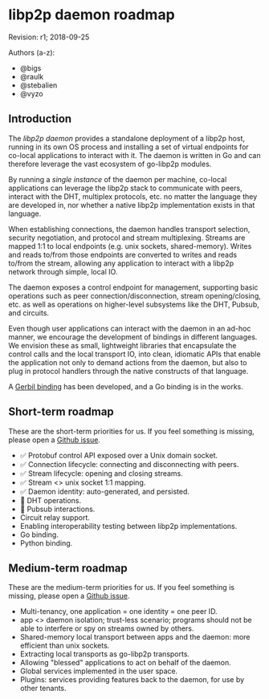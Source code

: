 # libp2p daemon roadmap

Revision: r1; 2018-09-25

Authors (a-z):
  - @bigs
  - @raulk
  - @stebalien
  - @vyzo

## Introduction

The *libp2p daemon* provides a standalone deployment of a libp2p host, running
in its own OS process and installing a set of virtual endpoints for co-local
applications to interact with it. The daemon is written in Go and can therefore
leverage the vast ecosystem of go-libp2p modules.

By running a *single instance* of the daemon per machine, co-local applications
can leverage the libp2p stack to communicate with peers, interact with the DHT,
multiplex protocols, etc. no matter the language they are developed in, nor
whether a native libp2p implementation exists in that language.

When establishing connections, the daemon handles transport selection, security
negotiation, and protocol and stream multiplexing. Streams are mapped 1:1 to
local endpoints (e.g. unix sockets, shared-memory). Writes and reads to/from
those endpoints are converted to writes and reads to/from the stream, allowing
any application to interact with a libp2p network through simple, local IO.

The daemon exposes a control endpoint for management, supporting basic
operations such as peer connection/disconnection, stream opening/closing, etc.
as well as operations on higher-level subsystems like the DHT, Pubsub, and
circuits.

Even though user applications can interact with the daemon in an ad-hoc manner,
we encourage the development of bindings in different languages. We envision
these as small, lightweight libraries that encapsulate the control calls and the
local transport IO, into clean, idiomatic APIs that enable the application not
only to demand actions from the daemon, but also to plug in protocol handlers
through the native constructs of that language.

A [Gerbil binding](https://github.com/vyzo/gerbil-libp2p/) has been developed,
and a Go binding is in the works.

## Short-term roadmap

These are the short-term priorities for us. If you feel something is missing,
please open a [Github issue](https://github.com/libp2p/go-libp2p-daemon/issues).

- ✅ Protobuf control API exposed over a Unix domain socket.
- ✅ Connection lifecycle: connecting and disconnecting with peers.
- ✅ Stream lifecycle: opening and closing streams.
- ✅ Stream <> unix socket 1:1 mapping.
- ✅ Daemon identity: auto-generated, and persisted.
- 🚧 DHT operations.
- 🚧 Pubsub interactions.
- Circuit relay support.
- Enabling interoperability testing between libp2p implementations.
- Go binding.
- Python binding.

## Medium-term roadmap

These are the medium-term priorities for us. If you feel something is missing,
please open a [Github issue](https://github.com/libp2p/go-libp2p-daemon/issues).

- Multi-tenancy, one application = one identity = one peer ID. 
- app <> daemon isolation; trust-less scenario; programs should not be able to 
  interfere or spy on streams owned by others. 
- Shared-memory local transport between apps and the daemon: more efficient 
  than unix sockets.
- Extracting local transports as go-libp2p transports. 
- Allowing "blessed" applications to act on behalf of the daemon.
- Global services implemented in the user space. 
- Plugins: services providing features back to the daemon, for use by other 
  tenants. 
